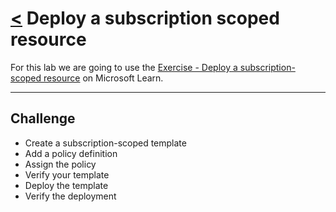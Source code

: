 # [<](./../README.md) Deploy a subscription scoped resource

For this lab we are going to use the [Exercise - Deploy a subscription-scoped resource](https://learn.microsoft.com/en-us/training/modules/deploy-resources-scopes-bicep/4-exercise-deploy-subscription-scoped-resource?pivots=cli) on Microsoft Learn.

---

## Challenge

* Create a subscription-scoped template
* Add a policy definition
* Assign the policy
* Verify your template
* Deploy the template
* Verify the deployment
